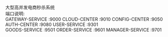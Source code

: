 大型高并发电商秒杀系统  
端口说明:  
GATEWAY-SERVICE :9000
CLOUD-CENTER    :9010
CONFIG-CENTER   :9050
AUTH-CENTER     :9080
USER-SERVICE    :9301  
GOODS-SERVICE   :9501
ORDER-SERVICE   :9601
MANAGER-SERVICE :9701